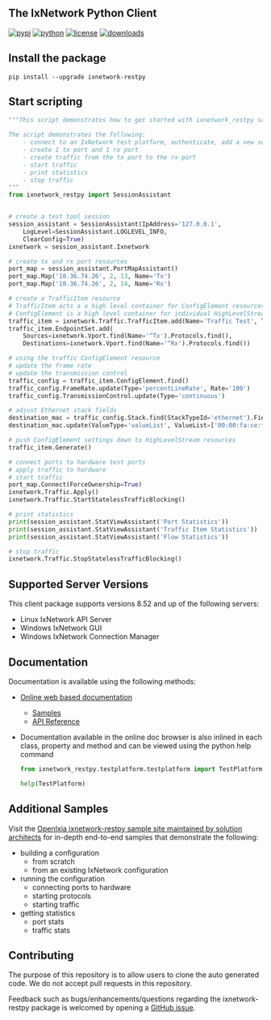 ## The IxNetwork Python Client 
[![pypi](https://img.shields.io/pypi/v/ixnetwork-restpy.svg)](https://pypi.org/project/ixnetwork-restpy)
[![python](https://img.shields.io/pypi/pyversions/ixnetwork-restpy.svg)](https://pypi.python.org/pypi/ixnetwork-restpy)
[![license](https://img.shields.io/badge/license-MIT-green.svg)](https://en.wikipedia.org/wiki/MIT_License)
[![downloads](https://pepy.tech/badge/ixnetwork-restpy)](https://pepy.tech/project/ixnetwork-restpy)

## Install the package
```
pip install --upgrade ixnetwork-restpy
```

## Start scripting
```python
"""This script demonstrates how to get started with ixnetwork_restpy scripting.

The script demonstrates the following:
    - connect to an IxNetwork test platform, authenticate, add a new session and clear the config
    - create 1 tx port and 1 rx port
    - create traffic from the tx port to the rx port
    - start traffic
    - print statistics
    - stop traffic
"""
from ixnetwork_restpy import SessionAssistant


# create a test tool session
session_assistant = SessionAssistant(IpAddress='127.0.0.1', 
    LogLevel=SessionAssistant.LOGLEVEL_INFO, 
    ClearConfig=True)
ixnetwork = session_assistant.Ixnetwork

# create tx and rx port resources
port_map = session_assistant.PortMapAssistant()
port_map.Map('10.36.74.26', 2, 13, Name='Tx')
port_map.Map('10.36.74.26', 2, 14, Name='Rx')

# create a TrafficItem resource
# TrafficItem acts a a high level container for ConfigElement resources
# ConfigElement is a high level container for individual HighLevelStream resources
traffic_item = ixnetwork.Traffic.TrafficItem.add(Name='Traffic Test', TrafficType='raw')
traffic_item.EndpointSet.add(
    Sources=ixnetwork.Vport.find(Name='^Tx').Protocols.find(), 
    Destinations=ixnetwork.Vport.find(Name='^Rx').Protocols.find())

# using the traffic ConfigElement resource
# update the frame rate
# update the transmission control
traffic_config = traffic_item.ConfigElement.find()
traffic_config.FrameRate.update(Type='percentLineRate', Rate='100')
traffic_config.TransmissionControl.update(Type='continuous')

# adjust Ethernet stack fields
destination_mac = traffic_config.Stack.find(StackTypeId='ethernet').Field.find(FieldTypeId='ethernet.header.destinationAddress')
destination_mac.update(ValueType='valueList', ValueList=['00:00:fa:ce:fa:ce', '00:00:de:ad:be:ef'], TrackingEnabled=True)

# push ConfigElement settings down to HighLevelStream resources
traffic_item.Generate()

# connect ports to hardware test ports
# apply traffic to hardware
# start traffic
port_map.Connect(ForceOwnership=True)
ixnetwork.Traffic.Apply()
ixnetwork.Traffic.StartStatelessTrafficBlocking()

# print statistics
print(session_assistant.StatViewAssistant('Port Statistics'))
print(session_assistant.StatViewAssistant('Traffic Item Statistics'))
print(session_assistant.StatViewAssistant('Flow Statistics'))

# stop traffic
ixnetwork.Traffic.StopStatelessTrafficBlocking()
```

## Supported Server Versions
This client package supports versions 8.52 and up of the following servers:
* Linux IxNetwork API Server
* Windows IxNetwork GUI
* Windows IxNetwork Connection Manager

## Documentation
Documentation is available using the following methods:
* [Online web based documentation](https://openixia.github.io/ixnetwork_restpy/#/overview)
  * [Samples](https://openixia.github.io/ixnetwork_restpy/#/samples)
  * [API Reference](https://openixia.github.io/ixnetwork_restpy/#/reference)

* Documentation available in the online doc browser is also inlined in each class, property and method and can be viewed using the python help command
  ```python
  from ixnetwork_restpy.testplatform.testplatform import TestPlatform
  
  help(TestPlatform)
  ```

## Additional Samples
Visit the [OpenIxia ixnetwork-restpy sample site maintained by solution architects](https://github.com/OpenIxia/IxNetwork/tree/master/RestPy) for in-depth end-to-end samples that demonstrate the following:
* building a configuration
  * from scratch
  * from an existing IxNetwork configuration
* running the configuration
  * connecting ports to hardware
  * starting protocols
  * starting traffic
* getting statistics
  * port stats
  * traffic stats

## Contributing
The purpose of this repository is to allow users to clone the auto generated code. We do not accept pull requests in this repository.

Feedback such as bugs/enhancements/questions regarding the ixnetwork-restpy package is welcomed by opening a [GitHub issue](https://github.com/OpenIxia/ixnetwork_restpy/issues).